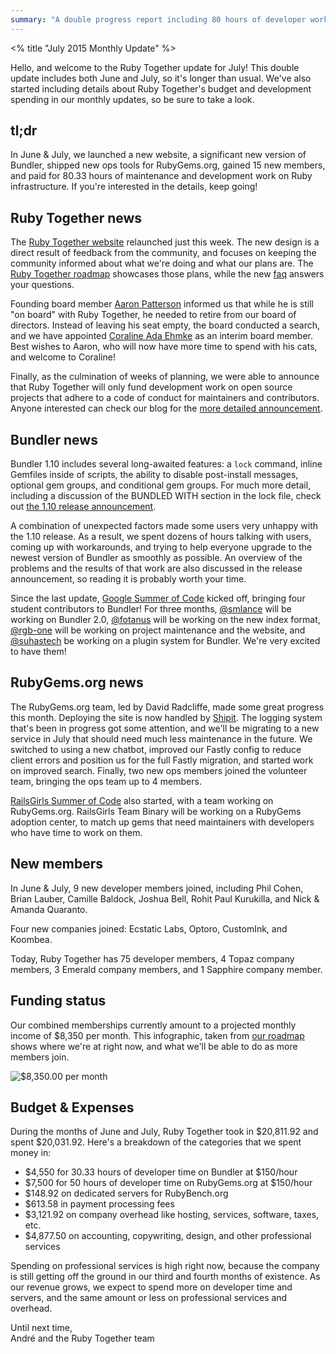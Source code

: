 ```yaml
---
summary: "A double progress report including 80 hours of developer work paid for, a new website, a new Bundler version, RubyGems progress, and juicy financial details."
---
```

<% title "July 2015 Monthly Update" %>

Hello, and welcome to the Ruby Together update for July! This double update includes both June and July, so it's longer than usual. We've also started including details about Ruby Together's budget and development spending in our monthly updates, so be sure to take a look.

## tl;dr

In June & July, we launched a new website, a significant new version of Bundler, shipped new ops tools for RubyGems.org, gained 15 new members, and paid for 80.33 hours of maintenance and development work on Ruby infrastructure. If you're interested in the details, keep going!

## Ruby Together news

The [Ruby Together website](https://rubytogether.org) relaunched just this week. The new design is a direct result of feedback from the community, and focuses on keeping the community informed about what we're doing and what our plans are. The [Ruby Together roadmap](https://rubytogether.org/roadmap) showcases those plans, while the new [faq](https://rubytogether.org/companies#faq) answers your questions.

Founding board member [Aaron Patterson](http://twitter.com/tenderlove) informed us that while he is still "on board" with Ruby Together, he needed to retire from our board of directors. Instead of leaving his seat empty, the board conducted a search, and we have appointed [Coraline Ada Ehmke](http://twitter.com/coralineada) as an interim board member. Best wishes to Aaron, who will now have more time to spend with his cats, and welcome to Coraline!

Finally, as the culmination of weeks of planning, we were able to announce that Ruby Together will only fund development work on open source projects that adhere to a code of conduct for maintainers and contributors. Anyone interested can check our blog for the [more detailed announcement](https://rubytogether.org/news/2015-07-15-project-codes-of-conduct).

## Bundler news

Bundler 1.10 includes several long-awaited features: a `lock` command, inline Gemfiles inside of scripts, the ability to disable post-install messages, optional gem groups, and conditional gem groups. For much more detail, including a discussion of the BUNDLED WITH section in the lock file, check out [the 1.10 release announcement](http://bundler.io/blog/2015/06/24/version-1-10-released.html).

A combination of unexpected factors made some users very unhappy with the 1.10 release. As a result, we spent dozens of hours talking with users, coming up with workarounds, and trying to help everyone upgrade to the newest version of Bundler as smoothly as possible. An overview of the problems and the results of that work are also discussed in the release announcement, so reading it is probably worth your time.

Since the last update, [Google Summer of Code](https://www.google-melange.com) kicked off, bringing four student contributors to Bundler! For three months, [@smlance](https://github.com/smlance) will be working on Bundler 2.0, [@fotanus](https://github.com/fotanus) will be working on the new index format, [@rgb-one](https://github.com/rgb-one) will be working on project maintenance and the website, and [@suhastech](https://github.com/suhastech) be working on a plugin system for Bundler. We're very excited to have them!

## RubyGems.org news

The RubyGems.org team, led by David Radcliffe, made some great progress this month. Deploying the site is now handled by [Shipit](https://github.com/Shopify/shipit-engine). The logging system that's been in progress got some attention, and we'll be migrating to a new service in July that should need much less maintenance in the future. We switched to using a new chatbot, improved our Fastly config to reduce client errors and position us for the full Fastly migration, and started work on improved search. Finally, two new ops members joined the volunteer team, bringing the ops team up to 4 members.

[RailsGirls Summer of Code](http://railsgirlssummerofcode.org) also started, with a team working on RubyGems.org. RailsGirls Team Binary will be working on a RubyGems adoption center, to match up gems that need maintainers with developers who have time to work on them.

## New members

In June & July, 9 new developer members joined, including Phil Cohen, Brian Lauber, Camille Baldock, Joshua Bell, Rohit Paul Kurukilla, and Nick & Amanda Quaranto.

Four new companies joined: Ecstatic Labs, Optoro, CustomInk, and Koombea.

Today, Ruby Together has 75 developer members, 4 Topaz company members, 3 Emerald company members, and 1 Sapphire company member.

## Funding status

Our combined memberships currently amount to a projected monthly income of $8,350 per month. This infographic, taken from [our roadmap](https://rubytogether.org/roadmap) shows where we're at right now, and what we'll be able to do as more members join.

![$8,350.00 per month](/email/2015-07-18-july-2015-monthly-update/roadmap-status.png)

## Budget & Expenses

During the months of June and July, Ruby Together took in $20,811.92 and spent $20,031.92. Here's a breakdown of the categories that we spent money in:

  * $4,550 for 30.33 hours of developer time on Bundler at $150/hour
  * $7,500 for 50 hours of developer time on RubyGems.org at $150/hour
  * $148.92 on dedicated servers for RubyBench.org
  * $613.58 in payment processing fees
  * $3,121.92 on company overhead like hosting, services, software, taxes, etc.
  * $4,877.50 on accounting, copywriting, design, and other professional services

Spending on professional services is high right now, because the company is still getting off the ground in our third and fourth months of existence. As our revenue grows, we expect to spend more on developer time and servers, and the same amount or less on professional services and overhead.

Until next time,<br>
André and the Ruby Together team

